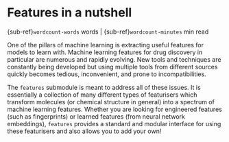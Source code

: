 # Features in a nutshell

{sub-ref}`wordcount-words` words | {sub-ref}`wordcount-minutes` min read

One of the pillars of machine learning is extracting useful features for models to learn with. Machine learning features
for drug discovery in particular are numerous and rapidly evolving. New tools and techniques are constantly being developed
but using multiple tools from different sources quickly becomes tedious, inconvenient, and prone to incompatibilities.

The ``features`` submodule is meant to address all of these issues. It is essentially a collection of many different
types of featurisers which transform molecules (or chemical structure in general) into a spectrum of machine learning
features. Whether you are looking for engineered features (such as fingerprints) or learned features (from neural network
embeddings), ``features`` provides a standard and modular interface for using these featurisers and also allows you to
add your own!
